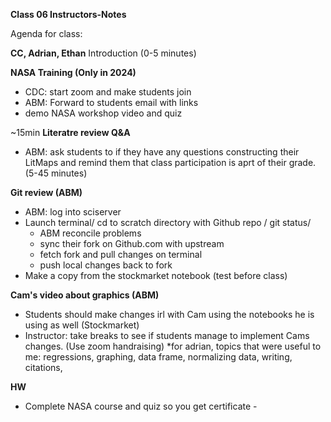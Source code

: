 **Class 06 Instructors-Notes**

Agenda for class:

**CC, Adrian, Ethan** Introduction (0-5 minutes)

**NASA Training (Only in 2024)**
- CDC: start zoom and make students join
- ABM: Forward to students email with links
- demo NASA workshop video and quiz

~15min
**Literatre review Q&A**
- ABM: ask students to if they have any questions constructing their LitMaps and remind them that class participation is aprt of their grade.
(5-45 minutes)

**Git review (ABM)**
- ABM: log into sciserver
- Launch terminal/ cd to scratch directory with Github repo / git status/
  - ABM reconcile problems
  - sync their fork on Github.com with upstream
  - fetch fork and pull changes on terminal
  - push local changes back to fork
- Make a copy from the stockmarket notebook (test before class)
  
**Cam's video about graphics (ABM)**
- Students should make changes irl with Cam using the notebooks he is using as well (Stockmarket)
- Instructor: take breaks to see if students manage to implement Cams changes. (Use zoom handraising)
*for adrian, topics that were useful to me: regressions, graphing, data frame, normalizing data, writing, citations,

**HW** 
- Complete NASA course and quiz so you get certificate  -
